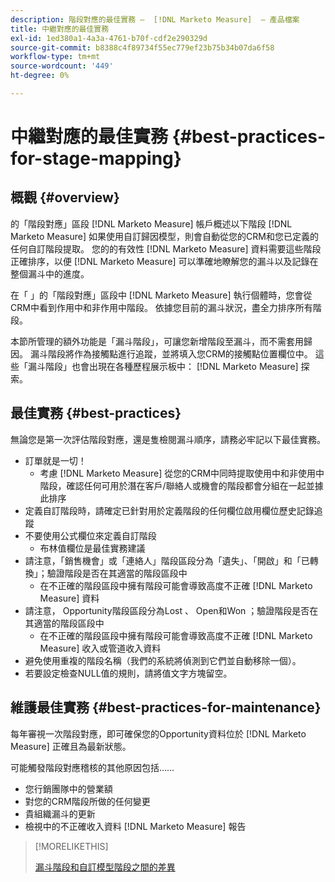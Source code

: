 ```yaml
---
description: 階段對應的最佳實務 —  [!DNL Marketo Measure]  — 產品檔案
title: 中繼對應的最佳實務
exl-id: 1ed380a1-4a3a-4761-b70f-cdf2e290329d
source-git-commit: b8388c4f89734f55ec779ef23b75b34b07da6f58
workflow-type: tm+mt
source-wordcount: '449'
ht-degree: 0%

---
```


# 中繼對應的最佳實務 {#best-practices-for-stage-mapping}

## 概觀 {#overview}

的「階段對應」區段 [!DNL Marketo Measure] 帳戶概述以下階段 [!DNL Marketo Measure] 如果使用自訂歸因模型，則會自動從您的CRM和您已定義的任何自訂階段提取。 您的的有效性 [!DNL Marketo Measure] 資料需要這些階段正確排序，以便 [!DNL Marketo Measure] 可以準確地瞭解您的漏斗以及記錄在整個漏斗中的進度。

在「 」的「階段對應」區段中 [!DNL Marketo Measure] 執行個體時，您會從CRM中看到作用中和非作用中階段。 依據您目前的漏斗狀況，盡全力排序所有階段。

本節所管理的額外功能是「漏斗階段」，可讓您新增階段至漏斗，而不需套用歸因。 漏斗階段將作為接觸點進行追蹤，並將填入您CRM的接觸點位置欄位中。 這些「漏斗階段」也會出現在各種歷程展示板中： [!DNL Marketo Measure] 探索。

## 最佳實務 {#best-practices}

無論您是第一次評估階段對應，還是隻檢閱漏斗順序，請務必牢記以下最佳實務。

* 訂單就是一切！
   * 考慮 [!DNL Marketo Measure] 從您的CRM中同時提取使用中和非使用中階段，確認任何可用於潛在客戶/聯絡人或機會的階段都會分組在一起並據此排序
* 定義自訂階段時，請確定已針對用於定義階段的任何欄位啟用欄位歷史記錄追蹤
* 不要使用公式欄位來定義自訂階段
   * 布林值欄位是最佳實務建議
* 請注意，「銷售機會」或「連絡人」階段區段分為「遺失」、「開啟」和「已轉換」；驗證階段是否在其適當的階段區段中
   * 在不正確的階段區段中擁有階段可能會導致高度不正確 [!DNL Marketo Measure] 資料
* 請注意， Opportunity階段區段分為Lost 、 Open和Won ；驗證階段是否在其適當的階段區段中
   * 在不正確的階段區段中擁有階段可能會導致高度不正確 [!DNL Marketo Measure] 收入或管道收入資料
* 避免使用重複的階段名稱（我們的系統將偵測到它們並自動移除一個）。
* 若要設定檢查NULL值的規則，請將值文字方塊留空。

## 維護最佳實務 {#best-practices-for-maintenance}

每年審視一次階段對應，即可確保您的Opportunity資料位於 [!DNL Marketo Measure] 正確且為最新狀態。

可能觸發階段對應稽核的其他原因包括……

* 您行銷團隊中的營業額
* 對您的CRM階段所做的任何變更
* 貴組織漏斗的更新
* 檢視中的不正確收入資料 [!DNL Marketo Measure] 報告

>[!MORELIKETHIS]
>
>[漏斗階段和自訂模型階段之間的差異](/help/advanced-marketo-measure-features/custom-attribution-models/custom-attribution-model-and-setup.md#the-difference-between-funnel-stages-and-custom-model-stages)
